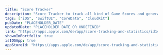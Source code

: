 ```yaml
---
title: "Score Tracker"
description: "Score Tracker to track all kind of Game Scores and generate Statistics"
tags: ["iOS", "SwiftUI", "CoreData", "CloudKit"]
pubDate: "PLACEHOLDER_DATE"
updatedDate: "PLACEHOLDER_DATE_OR_UNDEFINED"
link: "https://apps.apple.com/de/app/score-tracking-and-statistics/id1497662306?l=en"
shownInPortfolio: true
isIOSApp: true
appStoreId: "https://apps.apple.com/de/app/score-tracking-and-statistics/id1497662306?l=en"
---
```


